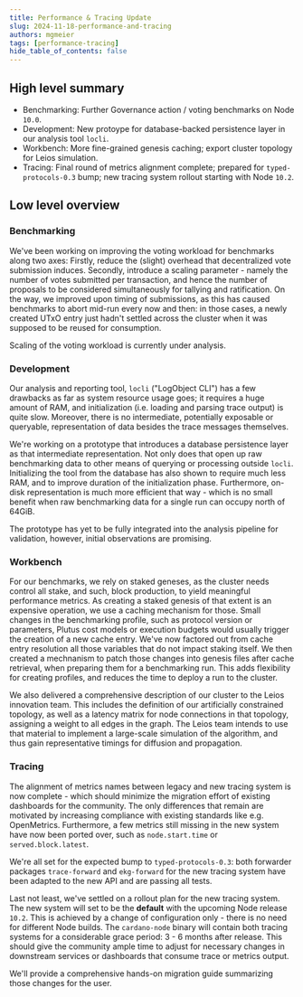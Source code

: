 ```yaml
---
title: Performance & Tracing Update
slug: 2024-11-18-performance-and-tracing
authors: mgmeier
tags: [performance-tracing]
hide_table_of_contents: false
---
```


## High level summary

* Benchmarking: Further Governance action / voting benchmarks on Node `10.0`.
* Development: New protoype for database-backed persistence layer in our analysis tool `locli`.
* Workbench: More fine-grained genesis caching; export cluster topology for Leios simulation.
* Tracing: Final round of metrics alignment complete; prepared for `typed-protocols-0.3` bump; new tracing system rollout starting with Node `10.2`.


## Low level overview


### Benchmarking

We've been working on improving the voting workload for benchmarks along two axes: Firstly, reduce the (slight) overhead that
decentralized vote submission induces. Secondly, introduce a scaling parameter - namely the number of votes submitted per transaction, and hence
the number of proposals to be considered simultaneously for tallying and ratification. On the way, we improved upon timing of submissions, as
this has caused benchmarks to abort mid-run every now and then: in those cases, a newly created UTxO entry just hadn't settled across the cluster when it was
supposed to be reused for consumption.  

Scaling of the voting workload is currently under analysis.


### Development

Our analysis and reporting tool, `locli` ("LogObject CLI") has a few drawbacks as far as system resource usage goes; it requires a huge
amount of RAM, and initialization (i.e. loading and parsing trace output) is quite slow. Moreover, there is no intermediate, potentially
exposable or queryable, representation of data besides the trace messages themselves.  

 We're working on a prototype that introduces a database persistence layer as that intermediate representation. Not only does that open
 up raw benchmarking data to other means of querying or processing outside `locli`. Initializing the tool from the database has also shown
 to require much less RAM, and to improve duration of the initialization phase. Furthermore, on-disk representation is much more efficient that
 way - which is no small benefit when raw benchmarking data for a single run can occupy north of 64GiB.

 The prototype has yet to be fully integrated into the analysis pipeline for validation, however, initial observations are promising. 


### Workbench

For our benchmarks, we rely on staked geneses, as the cluster needs control all stake, and such, block production, to yield meaningful performance
metrics. As creating a staked genesis of that extent is an expensive operation, we use a caching mechanism for those. Small changes in the benchmarking
profile, such as protocol version or parameters, Plutus cost models or execution budgets would usually trigger the creation of a new cache entry. We've
now factored out from cache entry resolution all those variables that do not impact staking itself. We then created a mechnanism to patch those
changes into genesis files after cache retrieval, when preparing them for a benchmarking run. This adds flexibility for creating profiles, and reduces the
time to deploy a run to the cluster.  

We also delivered a comprehensive description of our cluster to the Leios innovation team. This includes the definition of our artificially constrained
topology, as well as a latency matrix for node connections in that topology, assigning a weight to all edges in the graph. The Leios team intends
to use that material to implement a large-scale simulation of the algorithm, and thus gain representative timings for diffusion and propagation.


### Tracing

The alignment of metrics names between legacy and new tracing system is now complete - which should minimize the migration effort of existing dashboards for the community. The only differences that remain are motivated by increasing compliance with existing standards like e.g. OpenMetrics. Furthermore, a few metrics still
missing in the new system have now been ported over, such as `node.start.time` or `served.block.latest`.  

We're all set for the expected bump to `typed-protocols-0.3`: both forwarder packages `trace-forward` and `ekg-forward` for the new tracing
system have been adapted to the new API and are passing all tests.

Last not least, we've settled on a rollout plan for the new tracing system. The new system will set to be the **default** with the upcoming Node
release `10.2`. This is achieved by a change of configuration only - there is no need for different Node builds. The `cardano-node` binary
will contain both tracing systems for a considerable grace period: 3 - 6 months after release. This should give the community ample time to
adjust for necessary changes in downstream services or dashboards that consume trace or metrics output.  

We'll provide a comprehensive hands-on migration guide summarizing those changes for the user.